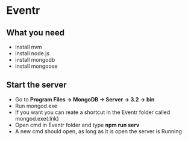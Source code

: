 # Eventr

## What you need 
   * install nvm
   * install node.js
   * install mongodb
   * install mongoose

## Start the server
* Go to **Program Files -> MongoDB -> Server -> 3.2 -> bin**
* Run mongod.exe
* If you want you can reate a shortcut in the Eventr folder called mongod.exe(.lnk)
* Open cmd in Eventr folder and type **npm run serv**
* A new cmd should open, as long as it is open the server is Running

